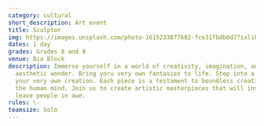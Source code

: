 ```yaml
---
category: cultural
short_description: Art event
title: Sculptor
img: https://images.unsplash.com/photo-1615233877682-fce31fbdb8d7?ixlib=rb-4.0.3&ixid=M3wxMjA3fDB8MHxzZWFyY2h8Nnx8YXJ0JTIwc3VwcGxpZXN8ZW58MHx8MHx8fDA%3D&auto=format&fit=crop&w=900&q=60
dates: 1 day
grades: Grades 8 and 9
venue: Bia Block
description: Immerse yourself in a world of creativity, imagination, and
  aesthetic wonder. Bring yoru very own fantasies to life. Step into a realm of
  your very own creation. Each piece is a testament to boundless creativity of
  the human mind. Join us to create artistic masterpieces that will inspire and
  leave people in awe.
rules: \-
teamsize: Solo
---
```

